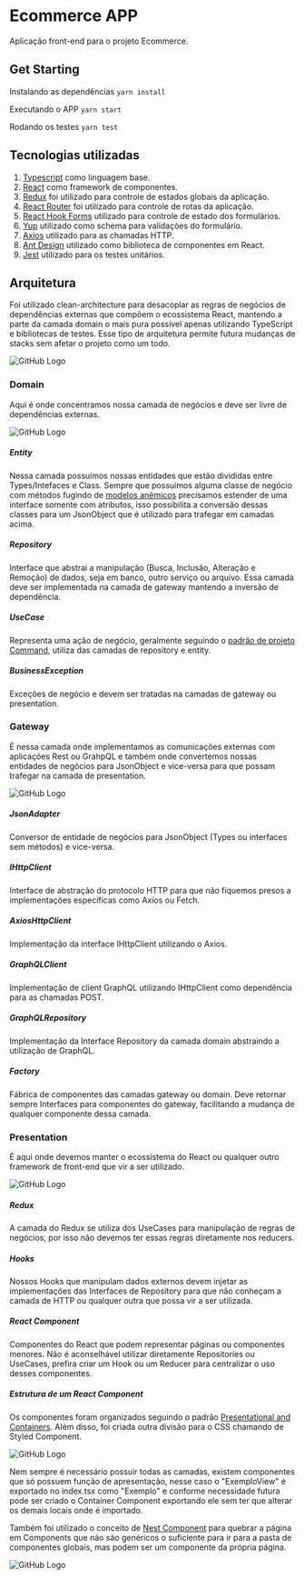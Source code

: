 # Ecommerce APP

Aplicação front-end para o projeto Ecommerce.

## Get Starting

Instalando as dependências
`yarn install`

Executando o APP
`yarn start`

Rodando os testes
`yarn test`

## Tecnologias utilizadas

1. [Typescript](https://www.typescriptlang.org/) como linguagem base.
2. [React](https://pt-br.reactjs.org/) como framework de componentes.
3. [Redux](https://redux.js.org/) foi utilizado para controle de estados globais da aplicação.
4. [React Router](https://reactrouter.com/) foi utilizado para controle de rotas da aplicação.
5. [React Hook Forms](https://react-hook-form.com/) utilizado para controle de estado dos formulários.
6. [Yup](https://github.com/jquense/yup) utilizado como schema para validações do formulário.
7. [Axios](https://axios-http.com/) utilizado para as chamadas HTTP.
8. [Ant Design](https://ant.design/) utilizado como biblioteca de componentes em React.
9. [Jest](https://jestjs.io/pt-BR/) utilizado para os testes unitários.

## Arquitetura

Foi utilizado clean-architecture para desacoplar as regras de negócios de dependências externas que compõem o ecossistema React, mantendo a parte da camada domain o mais pura possível apenas utilizando TypeScript e bibliotecas de testes. Esse tipo de arquitetura permite futura mudanças de stacks sem afetar o projeto como um todo.

![GitHub Logo](/images/ecommernce-app-architecture.png)

### Domain

Aqui é onde concentramos nossa camada de negócios e deve ser livre de dependências externas.

![GitHub Logo](/images/domain.png)

##### Entity

Nessa camada possuímos nossas entidades que estão divididas entre Types/Intefaces e Class. Sempre que possuímos alguma classe de negócio com métodos fugindo de [modelos anêmicos](https://www.martinfowler.com/bliki/AnemicDomainModel.html) precisamos estender de uma interface somente com atributos, isso possibilita a conversão dessas classes para um JsonObject que é utilizado para trafegar em camadas acima.

##### Repository

Interface que abstrai a manipulação (Busca, Inclusão, Alteração e Remoção) de dados, seja em banco, outro serviço ou arquivo. Essa camada deve ser implementada na camada de gateway mantendo a inversão de dependência.

##### UseCase

Representa uma ação de negócio, geralmente seguindo o [padrão de projeto Command](https://medium.com/xp-inc/design-patterns-parte-16-command-9c73af726c9c), utiliza das camadas de repository e entity.

##### BusinessException

Exceções de negócio e devem ser tratadas na camadas de gateway ou presentation.

### Gateway

É nessa camada onde implementamos as comunicações externas com aplicações Rest ou GrahpQL e também onde convertemos nossas entidades de negócios para JsonObject e vice-versa para que possam trafegar na camada de presentation.

![GitHub Logo](/images/gateway.png)

##### JsonAdapter

Conversor de entidade de negócios para JsonObject (Types ou interfaces sem métodos) e vice-versa.

##### IHttpClient

Interface de abstração do protocolo HTTP para que não fiquemos presos a implementações específicas como Axios ou Fetch.

##### AxiosHttpClient

Implementação da interface IHttpClient utilizando o Axios.

##### GraphQLClient

Implementação de client GraphQL utilizando IHttpClient como dependência para as chamadas POST.

##### GraphQLRepository

Implementação da Interface Repository da camada domain abstraindo a utilização de GraphQL.

##### Factory

Fábrica de componentes das camadas gateway ou domain. Deve retornar sempre Interfaces para componentes do gateway, facilitando a mudança de qualquer componente dessa camada.

### Presentation

É aqui onde devemos manter o ecossistema do React ou qualquer outro framework de front-end que vir a ser utilizado.

![GitHub Logo](/images/presentation.png)

##### Redux

A camada do Redux se utiliza dos UseCases para manipulação de regras de negócios, por isso não devemos ter essas regras diretamente nos reducers.

##### Hooks

Nossos Hooks que manipulam dados externos devem injetar as implementações das Interfaces de Repository para que não conheçam a camada de HTTP ou qualquer outra que possa vir a ser utilizada.

##### React Component

Componentes do React que podem representar páginas ou componentes menores. Não é aconselhável utilizar diretamente Repositories ou UseCases, prefira criar um Hook ou um Reducer para centralizar o uso desses componentes.

##### Estrutura de um React Component

Os componentes foram organizados seguindo o padrão [Presentational and Containers](https://medium.com/@dan_abramov/smart-and-dumb-components-7ca2f9a7c7d0). Além disso, foi criada outra divisão para o CSS chamando de Styled Component.

![GitHub Logo](/images/cart-review.png)

Nem sempre é necessário possuir todas as camadas, existem componentes que só possuem função de apresentação, nesse caso o "ExemploView" é exportado no index.tsx como "Exemplo" e conforme necessidade futura pode ser criado o Container Component exportando ele sem ter que alterar os demais locais onde é importado.

Também foi utilizado o conceito de [Nest Component](https://medium.com/byte-sized-react/nesting-react-components-a12a20808da7) para quebrar a página em Components que não são genéricos o suficiente para ir para a pasta de componentes globais, mas podem ser um componente da própria página.

![GitHub Logo](/images/nest-components.png)
